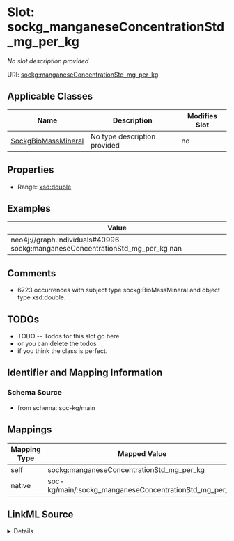 

# Slot: sockg_manganeseConcentrationStd_mg_per_kg


_No slot description provided_





URI: [sockg:manganeseConcentrationStd_mg_per_kg](http://www.semanticweb.org/sockg/ontologies/2024/0/soil-carbon-ontology/manganeseConcentrationStd_mg_per_kg)



<!-- no inheritance hierarchy -->





## Applicable Classes

| Name | Description | Modifies Slot |
| --- | --- | --- |
| [SockgBioMassMineral](../classes/SockgBioMassMineral.md) | No type description provided |  no  |







## Properties

* Range: [xsd:double](http://www.w3.org/2001/XMLSchema#double)






## Examples

| Value |
| --- |
| neo4j://graph.individuals#40996 sockg:manganeseConcentrationStd_mg_per_kg nan |

## Comments

* 6723 occurrences with subject type sockg:BioMassMineral and object type xsd:double.

## TODOs

* TODO -- Todos for this slot go here
* or you can delete the todos
* if you think the class is perfect.

## Identifier and Mapping Information







### Schema Source


* from schema: soc-kg/main




## Mappings

| Mapping Type | Mapped Value |
| ---  | ---  |
| self | sockg:manganeseConcentrationStd_mg_per_kg |
| native | soc-kg/main/:sockg_manganeseConcentrationStd_mg_per_kg |




## LinkML Source

<details>
```yaml
name: sockg_manganeseConcentrationStd_mg_per_kg
description: No slot description provided
todos:
- TODO -- Todos for this slot go here
- or you can delete the todos
- if you think the class is perfect.
comments:
- 6723 occurrences with subject type sockg:BioMassMineral and object type xsd:double.
examples:
- value: neo4j://graph.individuals#40996 sockg:manganeseConcentrationStd_mg_per_kg
    nan
from_schema: soc-kg/main
rank: 1000
slot_uri: sockg:manganeseConcentrationStd_mg_per_kg
alias: sockg_manganeseConcentrationStd_mg_per_kg
domain_of:
- sockg_BioMassMineral
range: double

```
</details>